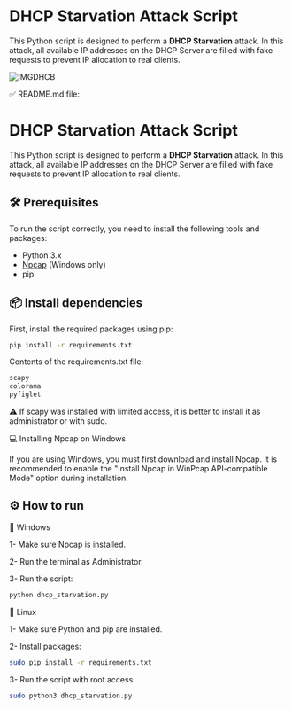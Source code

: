 # DHCP Starvation Attack Script

This Python script is designed to perform a **DHCP Starvation** attack. In this attack, all available IP addresses on the DHCP Server are filled with fake requests to prevent IP allocation to real clients.

![IMGDHCB](https://github.com/user-attachments/assets/262e3b54-541b-435f-8836-977b76c06e5d)

✅ README.md file:

# DHCP Starvation Attack Script

This Python script is designed to perform a **DHCP Starvation** attack. In this attack, all available IP addresses on the DHCP Server are filled with fake requests to prevent IP allocation to real clients.

## 🛠 Prerequisites

To run the script correctly, you need to install the following tools and packages:

- Python 3.x
- [Npcap](https://npcap.com/) (Windows only)
- pip

## 📦 Install dependencies

First, install the required packages using pip:

```bash
pip install -r requirements.txt
```

Contents of the requirements.txt file:
```bash
scapy
colorama
pyfiglet
```

⚠️ If scapy was installed with limited access, it is better to install it as administrator or with sudo.

💻 Installing Npcap on Windows

If you are using Windows, you must first download and install Npcap. It is recommended to enable the "Install Npcap in WinPcap API-compatible Mode" option during installation.

## ⚙️ How to run
📌 Windows

1- Make sure Npcap is installed.

2- Run the terminal as Administrator.

3- Run the script:
```bash
python dhcp_starvation.py
```

🐧 Linux

1- Make sure Python and pip are installed.

2- Install packages:
```bash
sudo pip install -r requirements.txt
```

3- Run the script with root access:
```bash
sudo python3 dhcp_starvation.py
```

